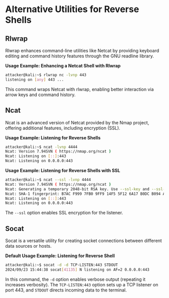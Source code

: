 # Alternative Utilities for Reverse Shells

## Rlwrap
Rlwrap enhances command-line utilities like Netcat by providing keyboard editing and command history features through the GNU readline library.

**Usage Example: Enhancing a Netcat Shell with Rlwrap**

```bash
attacker@kali:~$ rlwrap nc -lvnp 443
listening on [any] 443 ...
```
This command wraps Netcat with rlwrap, enabling better interaction via arrow keys and command history.

## Ncat
Ncat is an advanced version of Netcat provided by the Nmap project, offering additional features, including encryption (SSL).

**Usage Example: Listening for Reverse Shells**

```bash
attacker@kali:~$ ncat -lvnp 4444
Ncat: Version 7.94SVN ( https://nmap.org/ncat )
Ncat: Listening on [::]:443
Ncat: Listening on 0.0.0.0:443
```

**Usage Example: Listening for Reverse Shells with SSL**

```bash
attacker@kali:~$ ncat --ssl -lvnp 4444
Ncat: Version 7.94SVN ( https://nmap.org/ncat )
Ncat: Generating a temporary 2048-bit RSA key. Use --ssl-key and --ssl-cert to use a permanent one.
Ncat: SHA-1 fingerprint: B7AC F999 7FB0 9FF9 14F5 5F12 6A17 B0DC B094 AB7F
Ncat: Listening on [::]:443
Ncat: Listening on 0.0.0.0:443
```
The `--ssl` option enables SSL encryption for the listener.

## Socat
Socat is a versatile utility for creating socket connections between different data sources or hosts.

**Default Usage Example: Listening for Reverse Shell**

```bash
attacker@kali:~$ socat -d -d TCP-LISTEN:443 STDOUT
2024/09/23 15:44:38 socat[41135] N listening on AF=2 0.0.0.0:443
```
In this command, the `-d` option enables verbose output (repeating it increases verbosity). The `TCP-LISTEN:443` option sets up a TCP listener on port 443, and `STDOUT` directs incoming data to the terminal.